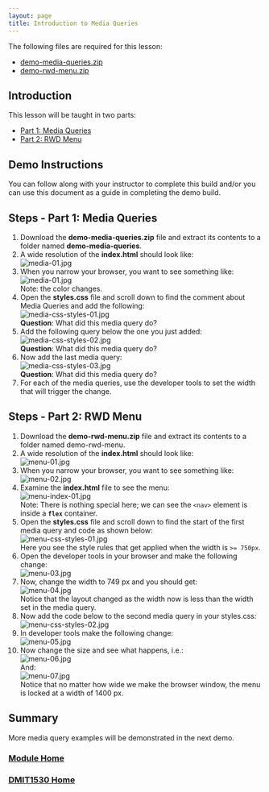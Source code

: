 ```yaml
---
layout: page
title: Introduction to Media Queries
---
```


The following files are required for this lesson:
* [demo-media-queries.zip](files/demo-media-queries.zip)
* [demo-rwd-menu.zip](files/demo-rwd-menu.zip)

## Introduction
This lesson will be taught in two parts:
* [Part 1: Media Queries](#queries)
* [Part 2: RWD Menu](#menu)

## Demo Instructions
You can follow along with your instructor to complete this build and/or you can use this document as a guide in completing the demo build.

## Steps - <a ID="queries">Part 1</a>: Media Queries
1.	Download the **demo-media-queries.zip** file and extract its contents to a folder named **demo-media-queries**.
2.	A wide resolution of the **index.html** should look like:<br>
![media-01.jpg](files/media-01.jpg)
3. When you narrow your browser, you want to see something like:<br>
![media-01.jpg](files/media-01.jpg)<br>Note: the color changes.
4.	Open the **styles.css** file and scroll down to find the comment about Media Queries and add the following:<br>
![media-css-styles-01.jpg](files/media-css-styles-01.jpg)<br>
**Question**: What did this media query do?
5.	Add the following query below the one you just added:<br>
![media-css-styles-02.jpg](files/media-css-styles-02.jpg)<br>
**Question**: What did this media query do?
6.	Now add the last media query:<br>
![media-css-styles-03.jpg](files/media-css-styles-03.jpg)<br>
**Question**: What did this media query do?
7.	For each of the media queries, use the developer tools to set the width that will trigger the change.

## Steps - <a ID="menu">Part 2</a>: RWD Menu
1.	Download the **demo-rwd-menu.zip** file and extract its contents to a folder named demo-rwd-menu.
2.	A wide resolution of the **index.html** should look like:<br>
![menu-01.jpg](files/menu-01.jpg)
3.	When you narrow your browser, you want to see something like:<br>
![menu-02.jpg](files/menu-02.jpg)
4.	Examine the **index.html** file to see the menu:<br>
![menu-index-01.jpg](files/menu-index-01.jpg)<br>
Note: There is nothing special here; we can see the `<nav>` element is inside a **`flex`** container.
5.	Open the **styles.css** file and scroll down to find the start of the first media query and code as shown below:<br>
![menu-css-styles-01.jpg](files/menu-css-styles-01.jpg)<br>
Here you see the style rules that get applied when the width is `>= 750px`.
6.	Open the developer tools in your browser and make the following change:<br>
![menu-03.jpg](files/menu-03.jpg)
7.	Now, change the width to 749 px and you should get:<br>
![menu-04.jpg](files/menu-04.jpg)<br>
Notice that the layout changed as the width now is less than the width set in the media query.
8.	Now add the code below to the second media query in your styles.css:<br>
![menu-css-styles-02.jpg](files/menu-css-styles-02.jpg)
9.	In developer tools make the following change:<br>
![menu-05.jpg](files/menu-05.jpg)
10.	Now change the size and see what happens, i.e.:<br>
![menu-06.jpg](files/menu-06.jpg)<br>And:<br>
![menu-07.jpg](files/menu-07.jpg)<br>
Notice that no matter how wide we make the browser window, the menu is locked at a width of 1400 px.

## Summary
More media query examples will be demonstrated in the next demo.

### [Module Home](../module1.md)
### [DMIT1530 Home](../../)
